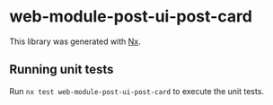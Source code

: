 # web-module-post-ui-post-card

This library was generated with [Nx](https://nx.dev).

## Running unit tests

Run `nx test web-module-post-ui-post-card` to execute the unit tests.
